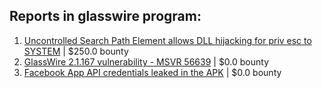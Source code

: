 ## Reports in glasswire program:
1. [Uncontrolled Search Path Element allows DLL hijacking for priv esc to SYSTEM](https://hackerone.com/reports/921675) | $250.0 bounty
2. [GlassWire 2.1.167 vulnerability - MSVR 56639](https://hackerone.com/reports/1193641) | $0.0 bounty
3. [Facebook App API credentials leaked in the APK](https://hackerone.com/reports/1641475) | $0.0 bounty